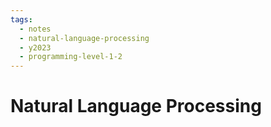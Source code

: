 ```yaml
---
tags:
  - notes
  - natural-language-processing
  - y2023
  - programming-level-1-2
---
```

# Natural Language Processing
